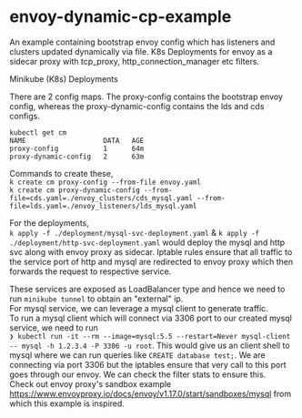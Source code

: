 # envoy-dynamic-cp-example
An example containing bootstrap envoy config which has listeners and clusters updated dynamically via file. K8s Deployments for envoy as a sidecar proxy with tcp_proxy, http_connection_manager etc filters.  

Minikube (K8s) Deployments  

There are 2 config maps. The proxy-config contains the bootstrap envoy config, whereas the proxy-dynamic-config contains the lds and cds configs.
```
kubectl get cm
NAME                   DATA   AGE
proxy-config           1      64m
proxy-dynamic-config   2      63m
```

Commands to create these,  
`k create cm proxy-config --from-file envoy.yaml`  
`k create cm proxy-dynamic-config --from-file=cds.yaml=./envoy_clusters/cds_mysql.yaml --from-file=lds.yaml=./envoy_listeners/lds_mysql.yaml`  


For the deployments,  
`k apply -f ./deployment/mysql-svc-deployment.yaml` & `k apply -f ./deployment/http-svc-deployment.yaml` would deploy the mysql and http svc along with envoy proxy as sidecar. Iptable rules ensure that all traffic to the service port of http and mysql are redirected to envoy proxy which then forwards the request to respective service.  

These services are exposed as LoadBalancer type and hence we need to run `minikube tunnel` to obtain an "external" ip.  
For mysql service, we can leverage a mysql client to generate traffic.  
To run a mysql client which will connect via 3306 port to our created mysql service, we need to run  
`❯ kubectl run -it --rm --image=mysql:5.5 --restart=Never mysql-client -- mysql -h 1.2.3.4 -P 3306 -u root`. This would give us an client shell to mysql where we can run queries like `CREATE database test;`. We are connecting via port 3306 but the iptables ensure that very call to this port goes through our envoy. We can check the filter stats to ensure this.  
Check out envoy proxy's sandbox example https://www.envoyproxy.io/docs/envoy/v1.17.0/start/sandboxes/mysql from which this example is inspired.
